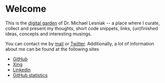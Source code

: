 # Welcome

This is the [digital garden](garden) of Dr. Michael Lesniak -- a place where I curate, collect and present my thoughts, short code snippets, links, (un)finished ideas, concepts and interesting musings.

You can contact me by [mail](mailto:mail@mlesniak.com) or [Twitter](https://twitter.com/mlesniak). Additionally, a lot of information about me can be found at the following sites

- [GitHub](https://github.com/mlesniak/)
- [Xing](https://www.xing.com/profile/Michael_Lesniak/cv)
- [Linkedin](https://www.linkedin.com/in/dr-michael-lesniak-1577a315/)
- [GitHub statistics](https://coderstats.net/github/#mlesniak)
